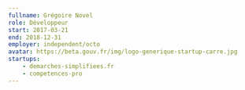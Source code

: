 ```yaml
---
fullname: Grégoire Novel
role: Développeur
start: 2017-03-21
end: 2018-12-31
employer: independent/octo
avatar: https://beta.gouv.fr/img/logo-generique-startup-carre.jpg
startups:
    - demarches-simplifiees.fr
    - competences-pro
---
```

